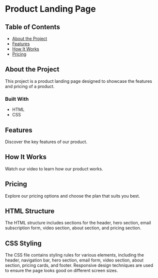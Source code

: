 # Product Landing Page

## Table of Contents
- [About the Project](#about-the-project)
- [Features](#features)
- [How It Works](#how-it-works)
- [Pricing](#pricing)

## About the Project
This project is a product landing page designed to showcase the features and pricing of a product.

### Built With
- HTML
- CSS

## Features
Discover the key features of our product.

## How It Works
Watch our video to learn how our product works.

## Pricing
Explore our pricing options and choose the plan that suits you best.

## HTML Structure
The HTML structure includes sections for the header, hero section, email subscription form, video section, about section, and pricing section.

## CSS Styling
The CSS file contains styling rules for various elements, including the header, navigation bar, hero section, email form, video section, about section, pricing cards, and footer. Responsive design techniques are used to ensure the page looks good on different screen sizes.
